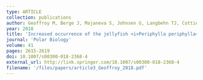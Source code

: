 ```yaml
---
type: ARTICLE
collection: publications
author: Geoffroy M, Berge J, Majaneva S, Johnsen G, Langbehn TJ, Cottier F, Mogstad AA, Zolich A & Last K
year: 2018
title: 'Increased occurrence of the jellyfish <i>Periphylla periphylla</i> in the European high Arctic'
journal: 'Polar Biology'
volume: 41
pages: 2615-2619
doi: 10.1007/s00300-018-2368-4
external_url: http://link.springer.com/10.1007/s00300-018-2368-4
filename: '/files/papers/article3_Geoffroy_2018.pdf'
---
```


